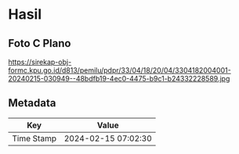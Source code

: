 # Hasil

## Foto C Plano

https://sirekap-obj-formc.kpu.go.id/d813/pemilu/pdpr/33/04/18/20/04/3304182004001-20240215-030949--48bdfb19-4ec0-4475-b9c1-b24332228589.jpg


## Metadata

| Key        | Value               |
| ---------- | ------------------- |
| Time Stamp | 2024-02-15 07:02:30 |




